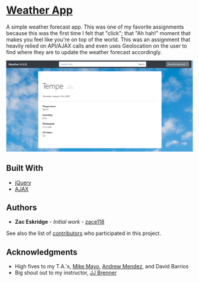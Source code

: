 # [Weather App](https://zace118.github.io/HW-Weather-App/)
A simple weather forecast app. This was one of my favorite assignments because this was the first time I felt that "click"; that "Ah hah!" moment that makes you feel like you're on top of the world. This was an assignment that heavily relied on API/AJAX calls and even uses Geolocation on the user to find where they are to update the weather forecast accordingly.

![WeatherApp](/Assets/Images/Weather_App.png)

## Built With

* [jQuery](https://api.jquery.com/)
* [AJAX](https://api.jquery.com/jquery.ajax/)

## Authors

* **Zac Eskridge** - *Initial work* - [zace118](https://github.com/zace118)

See also the list of [contributors](https://github.com/zace118/Portfolio/contributors) who participated in this project.


## Acknowledgments

* High fives to my T.A.'s, [Mike Mayo](https://github.com/Magic-Mayo), [Andrew Mendez](https://github.com/MendezAndrewM), and David Barrios
* Big shout out to my instructor, [JJ Brenner](https://github.com/breadstickguy)
